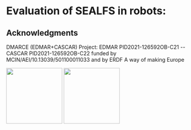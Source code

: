 # Evaluation of SEALFS in robots: 


## Acknowledgments

DMARCE (EDMAR+CASCAR) Project: EDMAR PID2021-126592OB-C21 -- CASCAR PID2021-126592OB-C22 funded by MCIN/AEI/10.13039/501100011033 and by ERDF A way of making Europe

<img src="https://github.com/agonzc34/sealfs_metrics/blob/main/figures/logos/logo_demarce.png" width="150"/> 
<img src="https://github.com/agonzc34/sealfs_metrics/blob/main/figures/logos/logo_edmar.png" width="150"/>         

